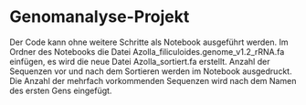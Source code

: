 # Genomanalyse-Projekt
Der Code kann ohne weitere Schritte als Notebook ausgeführt werden. Im Ordner des Notebooks die Datei Azolla_filiculoides.genome_v1.2_rRNA.fa einfügen, es wird die neue Datei Azolla_sortiert.fa erstellt. Anzahl der Sequenzen vor und nach dem Sortieren werden im Notebook ausgedruckt. Die Anzahl der mehrfach vorkommenden Sequenzen wird nach dem Namen des ersten Gens eingefügt.
